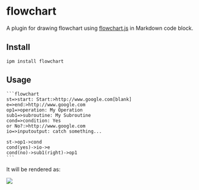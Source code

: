 # flowchart

A plugin for drawing flowchart using [flowchart.js](http://flowchart.js.org/) in Markdown code block.

## Install

```shell
ipm install flowchart
```

## Usage

    ```flowchart
    st=>start: Start:>http://www.google.com[blank]
    e=>end:>http://www.google.com
    op1=>operation: My Operation
    sub1=>subroutine: My Subroutine
    cond=>condition: Yes
    or No?:>http://www.google.com
    io=>inputoutput: catch something...
    	
    st->op1->cond
    cond(yes)->io->e
    cond(no)->sub1(right)->op1
    ```

It will be rendered as:

![](https://github.com/inkdropapp/flowchart/raw/master/docs/images/example-01.png)
